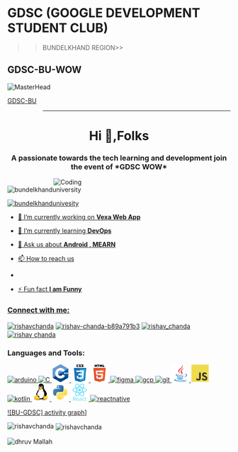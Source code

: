 # GDSC (GOOGLE DEVELOPMENT STUDENT CLUB)
>>BUNDELKHAND REGION>>
## GDSC-BU-WOW
 ![MasterHead](https://res.cloudinary.com/startup-grind/image/upload/c_fill,dpr_2.0,f_auto,g_center,h_1080,q_100,w_1080/v1/gcs/platform-data-dsc/events/Slide%2016_9%20-%203.png)

[GDSC-BU](https://www.bing.com/ck/a?!&&p=7efd71832ee0a7bdJmltdHM9MTcwOTU5NjgwMCZpZ3VpZD0wMjM4MjRlZi0zZjcyLTZjNDItMTZlZi0zNzc4M2VlMjZkOTEmaW5zaWQ9NTIwNw&ptn=3&ver=2&hsh=3&fclid=023824ef-3f72-6c42-16ef-37783ee26d91&psq=bundelkhand+university+gdsc&u=a1aHR0cHM6Ly9nZHNjMjNidW5kZWxraGFuZHVuaXZlcnNpdHkuZ2l0aHViLmlvLw&ntb=1)
>>------------
<h1 align="center">Hi 👋,Folks </h1>
<h3 align="center">A passionate towards the tech learning and  development join the event of *GDSC WOW* </h3>
<img align="right" alt="Coding" width="400" src="https://cdn.dribbble.com/users/1162077/screenshots/3848914/programmer.gif">


<p align="left"> <img src="https://komarev.com/ghpvc/?username=bundelkhanduniversity&label=Profile%20views&color=0e75b6&style=flat" alt="bundelkhanduniversity" /> </p>

<p align="left"> <a href="https://twitter.com/bundelkhanduniversity" target="blank"><img src="https://img.shields.io/twitter/follow/bundelkhanduniversity?logo=twitter&style=for-the-badge" alt="bundelkhandunivesity"  </p>

- 🔭 I’m currently working on **Vexa Web App**

- 🌱 I’m currently learning **DevOps**

- 💬 Ask us  about **Android , MEARN**

- 📫 How to reach us
- 
- ⚡ Fun fact **I am Funny**

<h3 align="left">Connect with me:</h3>
<p align="left">
<a href="https://twitter.com/rishavchanda" target="blank"><img align="center" src="https://raw.githubusercontent.com/rahuldkjain/github-profile-readme-generator/master/src/images/icons/Social/twitter.svg" alt="rishavchanda" height="30" width="40" /></a>
<a href="https://linkedin.com/in/rishav-chanda-b89a791b3" target="blank"><img align="center" src="https://raw.githubusercontent.com/rahuldkjain/github-profile-readme-generator/master/src/images/icons/Social/linked-in-alt.svg" alt="rishav-chanda-b89a791b3" height="30" width="40" /></a>
<a href="https://instagram.com/_music_lover_022" target="blank"><img align="center" src="https://raw.githubusercontent.com/rahuldkjain/github-profile-readme-generator/master/src/images/icons/Social/instagram.svg" alt="rishav_chanda" height="30" width="40" /></a>
<a href="https://www.youtube.com/c/rishav chanda" target="blank"><img align="center" src="https://raw.githubusercontent.com/rahuldkjain/github-profile-readme-generator/master/src/images/icons/Social/youtube.svg" alt="rishav chanda" height="30" width="40" /></a>
</p>

<h3 align="left">Languages and Tools:</h3>
<p align="left"> <a href="https://www.arduino.cc/" target="_blank" rel="noreferrer"> <img src="https://cdn.worldvectorlogo.com/logos/arduino-1.svg" alt="arduino" width="40"                   height="40"/> </a>
                 <a href="https://apps.microsoft.com/detail/9wzdncrdgxld?hl=en-US&gl=US" target="_blank" rel="noreferrer">
                  <img src="https://uxwing.com/wp-content/themes/uxwing/download/brands-and-social-media/c-program-icon.png" alt="C" width="40" height="40"/>
                  </a>
                 <a href="https://www.w3schools.com/cpp/" target="_blank" rel="noreferrer"> <img                                     
                 src="https://raw.githubusercontent.com/devicons/devicon/master/icons/cplusplus/cplusplus-original.svg" alt="cplusplus" width="40" height="40"/> </a>
                 <a href="https://www.w3schools.com/css/" target="_blank" rel="noreferrer"> <img 
                 src="https://raw.githubusercontent.com/devicons/devicon/master/icons/css3/css3-original-wordmark.svg" alt="css3" width="40" height="40"/> </a>
                 <a href="https://www.w3.org/html/" target="_blank" rel="noreferrer"> <img src="https://raw.githubusercontent.com/devicons/devicon/master/icons/html5/html5-original-wordmark.svg" alt="html5" width="40" height="40"/> </a>
                 <a href="https://www.figma.com/" target="_blank" rel="noreferrer"> <img src="https://www.vectorlogo.zone/logos/figma/figma-icon.svg" alt="figma" width="40" 
                 height="40"/> </a> 
                 <a href="https://cloud.google.com" target="_blank" rel="noreferrer"> <img src="https://www.vectorlogo.zone/logos/google_cloud/google_cloud-icon.svg" 
                 alt="gcp" width="40" height="40"/> </a> 
                 <a href="https://git-scm.com/" target="_blank" rel="noreferrer"> <img src="https://www.vectorlogo.zone/logos/git-scm/git-scm-icon.svg" alt="git" width="40" 
                 height="40"/> </a>  <a href="https://www.java.com" target="_blank" rel="noreferrer"> <img src="https://raw.githubusercontent.com/devicons/devicon/master/icons/java/java-original.svg" alt="java" width="40" height="40"/> </a> <a href="https://developer.mozilla.org/en-US/docs/Web/JavaScript" target="_blank" rel="noreferrer"> <img src="https://raw.githubusercontent.com/devicons/devicon/master/icons/javascript/javascript-original.svg" alt="javascript" width="40" height="40"/> </a> <a href="https://kotlinlang.org" target="_blank" rel="noreferrer"> <img src="https://www.vectorlogo.zone/logos/kotlinlang/kotlinlang-icon.svg" alt="kotlin" width="40" height="40"/> </a> <a href="https://www.linux.org/" target="_blank" rel="noreferrer"> <img src="https://raw.githubusercontent.com/devicons/devicon/master/icons/linux/linux-original.svg" alt="linux" width="40" height="40"/> </a> <a href="https://www.python.org" target="_blank" rel="noreferrer"> <img src="https://raw.githubusercontent.com/devicons/devicon/master/icons/python/python-original.svg" alt="python" width="40" height="40"/> </a> <a href="https://reactjs.org/" target="_blank" rel="noreferrer"> <img src="https://raw.githubusercontent.com/devicons/devicon/master/icons/react/react-original-wordmark.svg" alt="react" width="40" height="40"/> </a> <a href="https://reactnative.dev/" target="_blank" rel="noreferrer"> <img src="https://reactnative.dev/img/header_logo.svg" alt="reactnative" width="40" height="40"/> </a>

 
[![BU-GDSC] activity graph](https://hashnode.com/utility/r?url=https:%2F%2Fcdn.hashnode.com%2Fres%2Fhashnode%2Fimage%2Fupload%2Fv1693679779293%2F0c205f74-94af-40c0-93fd-04d4deb96612.jpeg%3Fw%3D1200%26auto%3Dcompress%2Cformat%26format%3Dwebp%26fm%3Dpng )]

<p><img align="left" src="https://github-readme-stats.vercel.app/api/top-langs?username=dhruv-mallah&show_icons=true&locale=en&layout=compact&theme=tokyonight" alt="rishavchanda" /></p>

<p>&nbsp;<img align="center" src="https://github-readme-stats.vercel.app/api?username=dhruv-mallah&show_icons=true&locale=en&theme=tokyonight" alt="rishavchanda" /></p>

<p><img align="center" src="https://github-readme-streak-stats.herokuapp.com/?user=dhruv-mallah&&theme=tokyonight" alt="dhruv Mallah" /></p>

